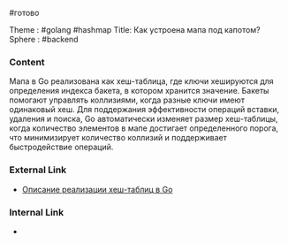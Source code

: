 #готово 

Theme : #golang  #hashmap 
Title: Как устроена мапа под капотом?
Sphere : #backend 

### Content

Мапа в Go реализована как хеш-таблица, где ключи хешируются для определения индекса бакета, в котором хранится значение. Бакеты помогают управлять коллизиями, когда разные ключи имеют одинаковый хеш. Для поддержания эффективности операций вставки, удаления и поиска, Go автоматически изменяет размер хеш-таблицы, когда количество элементов в мапе достигает определенного порога, что минимизирует количество коллизий и поддерживает быстродействие операций.

### External Link

- [Описание реализации хеш-таблиц в Go](https://blog.golang.org/go-maps-in-action)

### Internal Link

- 
